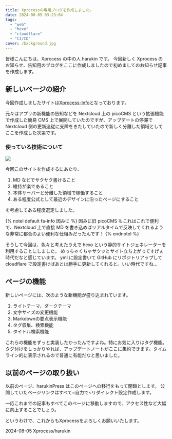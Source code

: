 ```yaml
---
title: Xprocessの専用ブログを作成しました。
date: 2024-08-05 03:23:04
tags:
  - "web"
  - "hexo"
  - "cloudflare"
  - "CI/CD"
cover: /background.jpg
---
```

皆様こんにちは、Xprocess の中の人 harukin です。
今回新しく Xprocess のお知らせ、告知用のブログをここに作成しましたので初めましてのお知らせ記事を作成します。

## 新しいページの紹介

今回作成しましたサイトは[Xprocess-Info](https://xprocess.haruk.in)となっております。

元々はアプリの新機能の告知などを Nextcloud 上の picoCMS という拡張機能で作成した簡易 CMS 上で展開していたのですが、アップデートの停滞で Nextcloud 側の更新追従に支障をきたしていたので新しく分離した領域としてここを作成した次第です。

### 使っている技術について

![](assets/2024080501.png)

今回このサイトを作成するにあたり、

1. MD などでサクサク書けること
2. 維持が楽であること
3. 本体サーバーと分離した領域で稼働すること
4. ある程度公式として最近のデザインに沿ったページにすること

を考慮してある程度選定しました。

{% notel default fa-info 因みに %}
因みに旧 picoCMS もこれはこれで便利で、Nextcloud 上で直接 MD を書き込めばリアルタイムで反映してくれるような非常に都合のよい便利な仕組みだったんです！
{% endnotel %}

そうして今回は、色々と考えたうえで hexo という静的サイトジェネレーターを利用することにしました。
めっちゃくちゃサクッとサイト立ち上がってすげぇ時代だなと感じています。
yml に設定書いて GitHub にリポジトリアップして cloudflare で設定書けばあとは勝手に更新してくれると。いい時代ですね...

## ページの機能

新しいページには、次のような新機能が盛り込まれています。

1. ライトテーマ、ダークテーマ
2. 文字サイズの変更機能
3. Markdownの要点表示機能
4. タグ収集、検索機能
5. タイトル検索機能

これらの機能をずっと実装したかったんですよね。特にお気に入りはタグ機能。タグ付けをしっかりやれば、アップデートノートがここに集約できます。タイムライン的に表示されるので普通に有能だなと思いました。

## 以前のページの取り扱い

以前のページ、harukinPress はこのページへの移行をもって閉鎖とします。
公開していたページリンクはすべて~自力で~リダイレクト設定作成します。

一応これまでの記事もすべてこのページに移動しますので、アクセス性など大幅に向上することでしょう。


というわけで、これからもXprocessをよろしくお願いいたします。

2024-08-05 Xprocess/harukin
